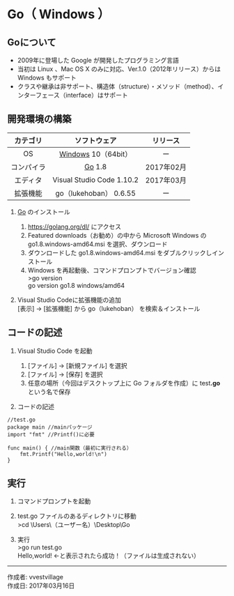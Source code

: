 # Go（ Windows ）

## Goについて

* 2009年に登場した Google が開発したプログラミング言語
* 当初は Linux 、Mac OS X のみに対応、Ver.1.0（2012年リリース）からは Windows もサポート
* クラスや継承は非サポート、構造体（structure）・メソッド（method）、インターフェース（interface）はサポート

## 開発環境の構築

|カテゴリ|ソフトウェア|リリース|
|:--:|:--:|:--:|
|OS|[Windows](https://ja.wikipedia.org/wiki/Microsoft_Windows) 10（64bit）|ー|
|コンパイラ|[Go](http://bit.ly/2lPWKrt) 1.8|2017年02月|
|エディタ|Visual Studio Code 1.10.2|2017年03月|
|拡張機能|go（lukehoban） 0.6.55|ー|

1. [Go](http://bit.ly/2lPWKrt) のインストール  
    1. https://golang.org/dl/ にアクセス
    1. Featured downloads（お勧め）の中から Microsoft Windows の go1.8.windows-amd64.msi を選択、ダウンロード
    1. ダウンロードした go1.8.windows-amd64.msi をダブルクリックしインストール
    1. Windows を再起動後、コマンドプロンプトでバージョン確認  
        \>go version  
        go version go1.8 windows/amd64

1. Visual Studio Codeに拡張機能の追加  
    [表示] → [拡張機能] から go（lukehoban） を検索＆インストール

## コードの記述

1. Visual Studio Code を起動
    1. [ファイル] → [新規ファイル] を選択
    1. [ファイル] → [保存] を選択
    1. 任意の場所（今回はデスクトップ上に Go フォルダを作成）に test<b>.go</b> という名で保存

1. コードの記述
```
//test.go
package main //mainパッケージ
import "fmt" //Printf()に必要

func main() { //main関数（最初に実行される）
    fmt.Printf("Hello,world!\n")
}
```

## 実行

1. コマンドプロンプトを起動

1. test.go ファイルのあるディレクトリに移動  
\>cd \Users\（ユーザー名）\Desktop\Go

1. 実行  
\>go run test.go  
Hello,world! ←と表示されたら成功！（ファイルは生成されない）

***
作成者: vvestvillage  
作成日: 2017年03月16日